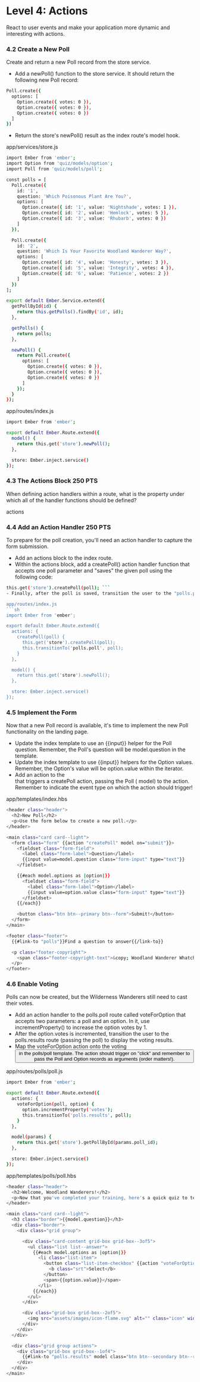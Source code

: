 # Level 4: Actions
React to user events and make your application more dynamic and interesting with actions.

### 4.2 Create a New Poll 
Create and return a new Poll record from the store service.
- Add a newPoll() function to the store service. It should return the following new Poll record:
```sh
Poll.create({
  options: [
    Option.create({ votes: 0 }),
    Option.create({ votes: 0 }),
    Option.create({ votes: 0 })
  ]
})
```
- Return the store's newPoll() result as the index route's model hook.

app/services/store.js
```sh
import Ember from 'ember';
import Option from 'quiz/models/option';
import Poll from 'quiz/models/poll';

const polls = [
  Poll.create({
    id: '1',
    question: 'Which Poisonous Plant Are You?',
    options: [
      Option.create({ id: '1', value: 'Nightshade', votes: 1 }),
      Option.create({ id: '2', value: 'Hemlock', votes: 5 }),
      Option.create({ id: '3', value: 'Rhubarb', votes: 0 })
    ]
  }),

  Poll.create({
    id: '2',
    question: 'Which Is Your Favorite Woodland Wanderer Way?',
    options: [
      Option.create({ id: '4', value: 'Honesty', votes: 3 }),
      Option.create({ id: '5', value: 'Integrity', votes: 4 }),
      Option.create({ id: '6', value: 'Patience', votes: 2 })
    ]
  })
];

export default Ember.Service.extend({
  getPollById(id) {
    return this.getPolls().findBy('id', id);
  },

  getPolls() {
    return polls;
  },

  newPoll() {
    return Poll.create({
      options: [
        Option.create({ votes: 0 }),
        Option.create({ votes: 0 }),
        Option.create({ votes: 0 })
      ]
    });
  }
});
```

app/routes/index.js
```sh
import Ember from 'ember';

export default Ember.Route.extend({
  model() {
    return this.get('store').newPoll();
  },

  store: Ember.inject.service()
});
```



### 4.3 The Actions Block 250 PTS
When defining action handlers within a route, what is the property under which all of the handler functions should be defined?

actions

### 4.4 Add an Action Handler 250 PTS
To prepare for the poll creation, you'll need an action handler to capture the form submission.

- Add an actions block to the index route.
- Within the actions block, add a createPoll() action handler function that accepts one poll parameter and "saves" the given poll using the following code:
```sh
this.get('store').createPoll(poll); ```
- Finally, after the poll is saved, transition the user to the "polls.poll" route from within the createPoll action handler. Don't forget to pass along the new model.

app/routes/index.js
```sh
import Ember from 'ember';

export default Ember.Route.extend({
  actions: {
    createPoll(poll) {
      this.get('store').createPoll(poll);
      this.transitionTo('polls.poll', poll);
    }
  },

  model() {
    return this.get('store').newPoll();
  },

  store: Ember.inject.service()
});
```


### 4.5 Implement the Form
Now that a new Poll record is available, it's time to implement the new Poll functionality on the landing page.

- Update the index template to use an {{input}} helper for the Poll question. Remember, the Poll's question will be model.question in the template.
- Update the index template to use {{input}} helpers for the Option values. Remember, the Option's value will be option.value within the iterator.
- Add an action to the <form> that triggers a createPoll action, passing the Poll ( model) to the action. Remember to indicate the event type on which the action should trigger!

app/templates/index.hbs

```sh
<header class="header">
  <h2>New Poll</h2>
  <p>Use the form below to create a new poll.</p>
</header>

<main class="card card--light">
  <form class="form" {{action "createPoll" model on="submit"}}>
    <fieldset class="form-field">
      <label class="form-label">Question</label>
      {{input value=model.question class="form-input" type="text"}}
    </fieldset>

    {{#each model.options as |option|}}
      <fieldset class="form-field">
        <label class="form-label">Option</label>
        {{input value=option.value class="form-input" type="text"}}
      </fieldset>
    {{/each}}

    <button class="btn btn--primary btn--form">Submit!</button>
  </form>
</main>

<footer class="footer">
  {{#link-to "polls"}}Find a question to answer{{/link-to}}

  <p class="footer-copyright">
    <span class="footer-copyright-text">&copy; Woodland Wanderer Whatchamacallits</span>
  </p>
</footer>
```


### 4.6 Enable Voting 
Polls can now be created, but the Wilderness Wanderers still need to cast their votes.
- Add an action handler to the polls.poll route called voteForOption that accepts two parameters: a poll and an option. In it, use incrementProperty() to increase the option votes by 1.
- After the option.votes is incremented, transition the user to the polls.results route (passing the poll) to display the voting results.
- Map the voteForOption action onto the voting <button> in the polls/poll template. The action should trigger on "click" and remember to pass the Poll and Option records as arguments (order matters!).

app/routes/polls/poll.js
```sh
import Ember from 'ember';

export default Ember.Route.extend({
  actions: {
    voteForOption(poll, option) {
      option.incrementProperty('votes');
      this.transitionTo('polls.results', poll);
    }
  },

  model(params) {
    return this.get('store').getPollById(params.poll_id);
  },

  store: Ember.inject.service()
});
```

app/templates/polls/poll.hbs
```sh
<header class="header">
  <h2>Welcome, Woodland Wanderers!</h2>
  <p>Now that you've completed your training, here's a quick quiz to test your skills.</p>
</header>

<main class="card card--light">
  <h3 class="border">{{model.question}}</h3>
  <div class="border">
    <div class="grid group">

      <div class="card-content grid-box grid-box--3of5">
        <ul class="list list--answer">
          {{#each model.options as |option|}}
            <li class="list-item">
              <button class="list-item-checkbox" {{action "voteForOption" model option}}>
                <b class="srt">Select</b>
              </button>
              <span>{{option.value}}</span>
            </li>
          {{/each}}
        </ul>
      </div>

      <div class="grid-box grid-box--2of5">
        <img src="assets/images/icon-flame.svg" alt="" class="icon" width="130">
      </div>
    </div>
  </div>

  <div class="grid group actions">
    <div class="grid-box grid-box--1of4">
      {{#link-to "polls.results" model class="btn btn--secondary btn--results"}}Results{{/link-to}}
    </div>
  </div>
</main>
```
